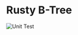 # Rusty B-Tree

![Unit Test](https://github.com/ikanago/rusty_bree/workflows/Unit%20Test/badge.svg?branch=master)

